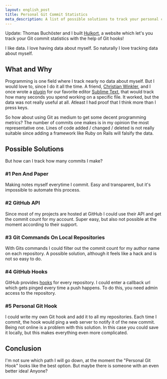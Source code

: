 ```yaml
---
layout: english_post
title: Personal Git Commit Statistics
meta_description: A list of possible solutions to track your personal commit statistics
---
```

Update&#58; Thomas Buchöster and I built [Hulkort][5], a website which let's you track your Git commit statistics with the help of Git hooks!

I like data.
I love having data about myself.
So naturally I love tracking data about myself.

## What and Why
Programming is one field where I track nearly no data about myself. But I would love to, since I do it all the time. A friend, [Christian Winkler][4], and I once wrote a [plugin][1] for our favorite editor [Sublime Text][2], that would track how many seconds you spend working on a specific file. It worked, but the data was not really useful at all. Atleast I had proof that I think more than I press keys.

So how about using Git as medium to get some decent programming metrics? The number of commits one makes is in my opinion the most representative one. Lines of code added / changed / deleted is not really suitable since adding a framework like Ruby on Rails will falsify the data.

## Possible Solutions
But how can I track how many commits I make?

### #1 Pen And Paper
Making notes myself everytime I commit. Easy and transparent, but it's impossible to automate this process.

### #2 GitHub API
Since most of my projects are hosted at GitHub I could use their API and get the commit count for my account. Super easy, but also not possible at the moment according to their support.

### #3 Git Commands On Local Repositories
With Gits commands I could filter out the commit count for my author name on each repository. A possible solution, although it feels like a hack and is not so easy to do.

### #4 GitHub Hooks
GitHub provides [hooks][3] for every repository. I could enter a callback url which gets pinged every time a push happens. To do this, you need admin access to the repository.

### #5 Personal Git Hook
I could write my own Git hook and add it to all my repositories. Each time I commit, the hook would ping a web server to notify it of the new commit. Being not online is a problem with this solution. In this case you could save it locally, but this makes everything even more complicated.

## Conclusion
I'm not sure which path I will go down, at the moment the "Personal Git Hook" looks like the best option. But maybe there is someone with an even better idea! Anyone?

[1]: http://www.sublimetext.com/forum/viewtopic.php?f=5&t=961
[2]: http://www.sublimetext.com/
[3]: http://help.github.com/post-receive-hooks/
[4]: http://cwinkler.multimediatechnology.at/
[5]: http://hulkort.herokuapp.com/
